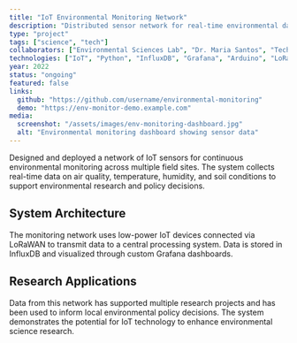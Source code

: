```yaml
---
title: "IoT Environmental Monitoring Network"
description: "Distributed sensor network for real-time environmental data collection and analysis"
type: "project"
tags: ["science", "tech"]
collaborators: ["Environmental Sciences Lab", "Dr. Maria Santos", "Tech Development Team"]
technologies: ["IoT", "Python", "InfluxDB", "Grafana", "Arduino", "LoRaWAN"]
year: 2022
status: "ongoing"
featured: false
links:
  github: "https://github.com/username/environmental-monitoring"
  demo: "https://env-monitor-demo.example.com"
media:
  screenshot: "/assets/images/env-monitoring-dashboard.jpg"
  alt: "Environmental monitoring dashboard showing sensor data"
---
```


Designed and deployed a network of IoT sensors for continuous environmental monitoring across multiple field sites. The system collects real-time data on air quality, temperature, humidity, and soil conditions to support environmental research and policy decisions.

## System Architecture

The monitoring network uses low-power IoT devices connected via LoRaWAN to transmit data to a central processing system. Data is stored in InfluxDB and visualized through custom Grafana dashboards.

## Research Applications

Data from this network has supported multiple research projects and has been used to inform local environmental policy decisions. The system demonstrates the potential for IoT technology to enhance environmental science research.